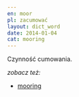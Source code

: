 ```yaml
---
en: moor
pl: zacumować
layout: dict_word
date: 2014-01-04
cat: mooring
---
```


Czynność cumowania.

*zobacz też:*

* [mooring](/dict/m/mooring.html)